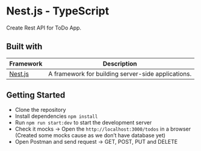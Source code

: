 # Nest.js - TypeScript

Create Rest API for ToDo App.

## Built with

| Framework                                         | Description                                             |
| ------------------------------------------------- | ------------------------------------------------------- |
| [Nest.js](https://www.npmjs.com/package/nest)     | A framework for building server-side applications.      |

## Getting Started

- Clone the repository
- Install dependencies `npm install`
- Run `npm run start:dev` to start the development server
- Check it mocks &#8594; Open the `http://localhost:3000/todos` in a browser (Created some mocks cause as we don’t have database yet)
- Open Postman and send request &#8594; GET, POST, PUT and DELETE

<!-- ### Screenshots
